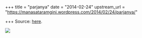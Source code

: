 +++
title = "parjanya"
date = "2014-02-24"
upstream_url = "https://manasataramgini.wordpress.com/2014/02/24/parjanya/"

+++
Source: [here](https://manasataramgini.wordpress.com/2014/02/24/parjanya/).

[![](https://lh6.googleusercontent.com/-9nUIkf9NqRs/Uwrk2lqVoHI/AAAAAAAAC3c/VCXHu7HdOpY/s640/parjanya_cloud_small.jpg)](https://picasaweb.google.com/lh/photo/lJnLQflStSupZIHdUGXhdNMTjNZETYmyPJy0liipFm0?feat=embedwebsite)
